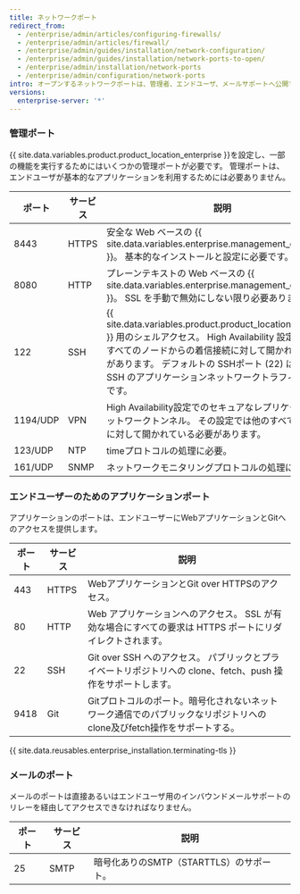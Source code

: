 ```yaml
---
title: ネットワークポート
redirect_from:
  - /enterprise/admin/articles/configuring-firewalls/
  - /enterprise/admin/articles/firewall/
  - /enterprise/admin/guides/installation/network-configuration/
  - /enterprise/admin/guides/installation/network-ports-to-open/
  - /enterprise/admin/installation/network-ports
  - /enterprise/admin/configuration/network-ports
intro: オープンするネットワークポートは、管理者、エンドユーザ、メールサポートへ公開する必要があるネットワークサービスに応じて選択してください。
versions:
  enterprise-server: '*'
---
```


### 管理ポート

{{ site.data.variables.product.product_location_enterprise }}を設定し、一部の機能を実行するためにはいくつかの管理ポートが必要です。 管理ポートは、エンドユーザが基本的なアプリケーションを利用するためには必要ありません。

| ポート      | サービス  | 説明                                                                                                                                                                                            |
| -------- | ----- | --------------------------------------------------------------------------------------------------------------------------------------------------------------------------------------------- |
| 8443     | HTTPS | 安全な Web ベースの {{ site.data.variables.enterprise.management_console }}。 基本的なインストールと設定に必要です。                                                                                                     |
| 8080     | HTTP  | プレーンテキストの Web ベースの {{ site.data.variables.enterprise.management_console }}。 SSL を手動で無効にしない限り必要ありません。                                                                                          |
| 122      | SSH   | {{ site.data.variables.product.product_location_enterprise }} 用のシェルアクセス。 High Availability 設定では他のすべてのノードからの着信接続に対して開かれている必要があります。 デフォルトの SSHポート (22) は Git と SSH のアプリケーションネットワークトラフィック専用です。 |
| 1194/UDP | VPN   | High Availability設定でのセキュアなレプリケーションネットワークトンネル。 その設定では他のすべてのノードに対して開かれている必要があります。                                                                                                               |
| 123/UDP  | NTP   | timeプロトコルの処理に必要。                                                                                                                                                                              |
| 161/UDP  | SNMP  | ネットワークモニタリングプロトコルの処理に必要。                                                                                                                                                                      |

### エンドユーザーのためのアプリケーションポート

アプリケーションのポートは、エンドユーザーにWebアプリケーションとGitへのアクセスを提供します。

| ポート  | サービス  | 説明                                                                    |
| ---- | ----- | --------------------------------------------------------------------- |
| 443  | HTTPS | WebアプリケーションとGit over HTTPSのアクセス。                                      |
| 80   | HTTP  | Web アプリケーションへのアクセス。 SSL が有効な場合にすべての要求は HTTPS ポートにリダイレクトされます。          |
| 22   | SSH   | Git over SSH へのアクセス。 パブリックとプライベートリポジトリへの clone、fetch、push 操作をサポートします。 |
| 9418 | Git   | Gitプロトコルのポート。暗号化されないネットワーク通信でのパブリックなリポジトリへのclone及びfetch操作をサポートする。     |

{{ site.data.reusables.enterprise_installation.terminating-tls }}

### メールのポート

メールのポートは直接あるいはエンドユーザ用のインバウンドメールサポートのリレーを経由してアクセスできなければなりません。

| ポート | サービス | 説明                         |
| --- | ---- | -------------------------- |
| 25  | SMTP | 暗号化ありのSMTP（STARTTLS）のサポート。 |
